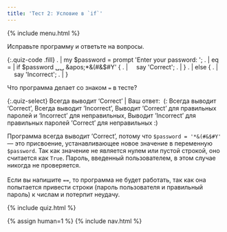 ```yaml
---
title: 'Тест 2: Условие в `if`'
---
```


{% include menu.html %}

Исправьте программу и ответьте на вопросы.

{:.quiz-code .fill}
. | my $password = prompt &apos;Enter your password: &apos;;
. | 
eq = | if $password ␣␣ &apos;*&(#&$#Y&apos; {
. | &nbsp;&nbsp;&nbsp;&nbsp;say &apos;Correct&apos;;
. | }
. | else {
. | &nbsp;&nbsp;&nbsp;&nbsp;say &apos;Incorrect&apos;;
. | }

Что программа делает со знаком `=` в тесте?

{:.quiz-select}
Всегда выводит ‘Correct’ | Ваш ответ:&nbsp; (: Всегда выводит ‘Correct’, Всегда выводит ’Incorrect’, Выводит ’Correct’ для правильных паролей и ‘Incorrect’ для неправильных, Выводит ’Incorrect’ для правильных паролей ’Correct’ для неправильных :)

<div class="extended-explanation">Программа всегда выводит ’Correct’, потому что <code>$password = '*&(#&$#Y'</code> — это присвоение, устанавливающее новое значение в переменную <code>$password</code>. Так как значение не является нулем или пустой строкой, оно считается как <code>True</code>. Пароль, введенный пользователем, в этом случае никогда не проверяется.<br/><br/>Если вы напишите <code>==</code>, то программа не будет работать, так как она попытается привести строки (пароль пользователя и правильный пароль) к числам и потерпит неудачу.</div>

{% include quiz.html %}

{% assign human=1 %}
{% include nav.html %}
